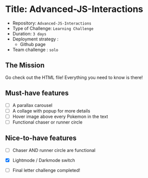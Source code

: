 # Title: Advanced-JS-Interactions

- Repository: `Advanced-JS-Interactions`
- Type of Challenge: `Learning Challenge`
- Duration: `3 days`
- Deployment strategy : 
	- Github page
- Team challenge : `solo`


## The Mission
Go check out the HTML file! Everything you need to know is there!

## Must-have features
- [ ] A parallax carousel
- [ ] A collage with popup for more details
- [ ] Hover image above every Pokemon in the text
- [ ] Functional chaser or runner circle

## Nice-to-have features
- [ ] Chaser AND runner circle are functional
- [x]  Lightmode / Darkmode switch
- [ ] Final letter challenge completed!

